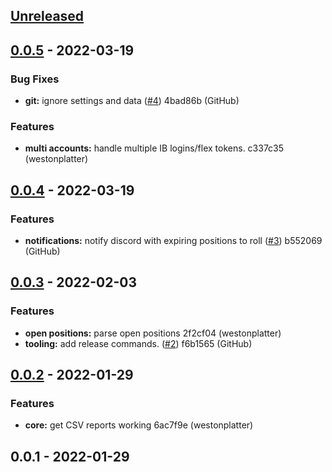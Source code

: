 <a name="unreleased"></a>
## [Unreleased]


<a name="0.0.5"></a>
## [0.0.5] - 2022-03-19
### Bug Fixes
- **git:** ignore settings and data ([#4](https://github.com/westonplatter/finx-airflow/issues/4)) 4bad86b (GitHub)

### Features
- **multi accounts:** handle multiple IB logins/flex tokens. c337c35 (westonplatter)


<a name="0.0.4"></a>
## [0.0.4] - 2022-03-19
### Features
- **notifications:** notify discord with expiring positions to roll ([#3](https://github.com/westonplatter/finx-airflow/issues/3)) b552069 (GitHub)


<a name="0.0.3"></a>
## [0.0.3] - 2022-02-03
### Features
- **open positions:** parse open positions 2f2cf04 (westonplatter)
- **tooling:** add release commands. ([#2](https://github.com/westonplatter/finx-airflow/issues/2)) f6b1565 (GitHub)


<a name="0.0.2"></a>
## [0.0.2] - 2022-01-29
### Features
- **core:** get CSV reports working 6ac7f9e (westonplatter)


<a name="0.0.1"></a>
## 0.0.1 - 2022-01-29

[Unreleased]: https://github.com/westonplatter/finx-airflow/compare/0.0.5...HEAD
[0.0.5]: https://github.com/westonplatter/finx-airflow/compare/0.0.4...0.0.5
[0.0.4]: https://github.com/westonplatter/finx-airflow/compare/0.0.3...0.0.4
[0.0.3]: https://github.com/westonplatter/finx-airflow/compare/0.0.2...0.0.3
[0.0.2]: https://github.com/westonplatter/finx-airflow/compare/0.0.1...0.0.2
